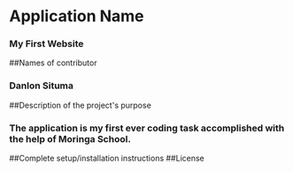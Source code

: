 # Application Name
### My First Website
##Names of contributor
### Danlon Situma
##Description of the project's purpose
### The application is my first ever coding task accomplished with the help of Moringa School.
##Complete setup/installation instructions
##License 
